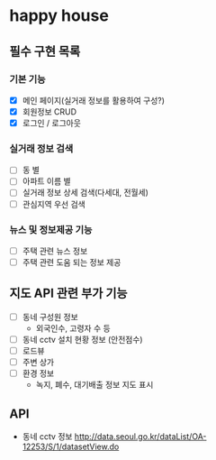 # happy house

## 필수 구현 목록
 ### 기본 기능  
   - [x] 메인 페이지(실거래 정보를 활용하여 구성?)
   - [x] 회원정보 CRUD
   - [x] 로그인 / 로그아웃
 
 ### 실거래 정보 검색
   - [ ] 동 별
   - [ ] 아파트 이름 별 
   - [ ] 실거래 정보 상세 검색(다세대, 전월세)
   - [ ] 관심지역 우선 검색
 
### 뉴스 및 정보제공 기능
 - [ ] 주택 관련 뉴스 정보
 - [ ] 주택 관련 도움 되는 정보 제공

## 지도 API 관련 부가 기능
 - [ ] 동네 구성원 정보
   - 외국인수, 고령자 수 등
 - [ ] 동네 cctv 설치 현황 정보 (안전점수)
 - [ ] 로드뷰
 - [ ] 주변 상가
 - [ ] 환경 정보
   - 녹지, 폐수, 대기배출 정보 지도 표시

## API
 - 동네 cctv 정보 
    http://data.seoul.go.kr/dataList/OA-12253/S/1/datasetView.do
